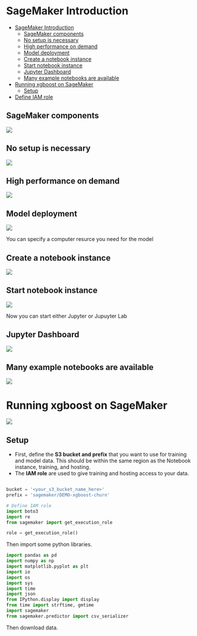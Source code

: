 # SageMaker Introduction

<!-- TOC depthFrom:1 depthTo:6 withLinks:1 updateOnSave:1 orderedList:0 -->

- [SageMaker Introduction](#sagemaker-introduction)
	- [SageMaker components](#sagemaker-components)
	- [No setup is necessary](#no-setup-is-necessary)
	- [High performance on demand](#high-performance-on-demand)
	- [Model deployment](#model-deployment)
	- [Create a notebook instance](#create-a-notebook-instance)
	- [Start notebook instance](#start-notebook-instance)
	- [Jupyter Dashboard](#jupyter-dashboard)
	- [Many example notebooks are available](#many-example-notebooks-are-available)
- [Running xgboost on SageMaker](#running-xgboost-on-sagemaker)
	- [Setup](#setup)
- [Define IAM role](#define-iam-role)

<!-- /TOC -->

## SageMaker components
![](images/6eda09be.png)

## No setup is necessary
![](images/db44bbdc.png)

## High performance on demand
![](images/9fac42a8.png)

## Model deployment
![](images/31ca5c9e.png)

You can specify a computer resurce you need for the model

## Create a notebook instance
![](images/edbabad0.png)

## Start notebook instance
![](images/e2b98320.png)

Now you can start either Jupyter or Jupuyter Lab

## Jupyter Dashboard
![](images/6014412a.png)

## Many example notebooks are available
![](images/dd1b5df2.png)

# Running xgboost on SageMaker
![](images/27effdc2.png)

## Setup

* First, define the **S3 bucket and prefix** that you want to use for training and model data. This should be within the same region as the Notebook instance, training, and hosting.
* The **IAM role** are used to give training and hosting access to your data.

``` python

bucket = '<your_s3_bucket_name_here>'
prefix = 'sagemaker/DEMO-xgboost-churn'

# Define IAM role
import boto3
import re
from sagemaker import get_execution_role

role = get_execution_role()

```

Then import some python libraries.

```python
import pandas as pd
import numpy as np
import matplotlib.pyplot as plt
import io
import os
import sys
import time
import json
from IPython.display import display
from time import strftime, gmtime
import sagemaker
from sagemaker.predictor import csv_serializer
```

Then download data.
